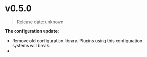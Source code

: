 # v0.5.0
> Release date: unknown

**The configuration update**:

* Remove old configuration library. Plugins using this configuration systems will break.
* 